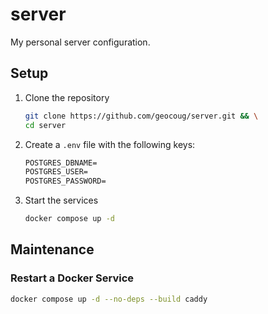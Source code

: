 # server

My personal server configuration.

## Setup

1. Clone the repository

    ```sh
    git clone https://github.com/geocoug/server.git && \
    cd server
    ```

2. Create a `.env` file with the following keys:

    ```txt
    POSTGRES_DBNAME=
    POSTGRES_USER=
    POSTGRES_PASSWORD=
    ```

3. Start the services

    ```sh
    docker compose up -d
    ```

## Maintenance

### Restart a Docker Service

```sh
docker compose up -d --no-deps --build caddy
```
